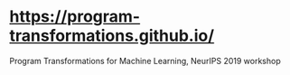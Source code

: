 # https://program-transformations.github.io/

Program Transformations for Machine Learning, NeurIPS 2019 workshop
